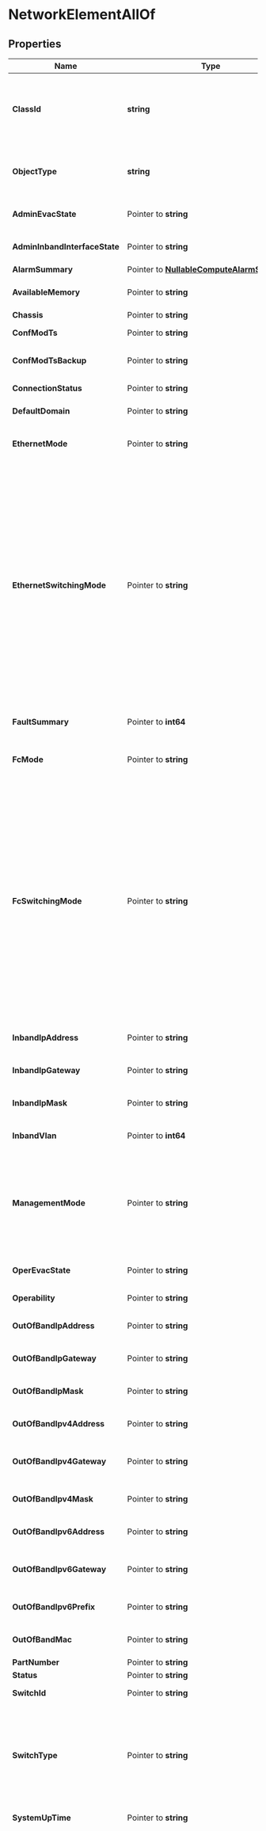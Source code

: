 # NetworkElementAllOf

## Properties

Name | Type | Description | Notes
------------ | ------------- | ------------- | -------------
**ClassId** | **string** | The fully-qualified name of the instantiated, concrete type. This property is used as a discriminator to identify the type of the payload when marshaling and unmarshaling data. | [default to "network.Element"]
**ObjectType** | **string** | The fully-qualified name of the instantiated, concrete type. The value should be the same as the &#39;ClassId&#39; property. | [default to "network.Element"]
**AdminEvacState** | Pointer to **string** | Administratively configured state of Fabric Evacuation feature, for this switch. | [optional] [readonly] 
**AdminInbandInterfaceState** | Pointer to **string** | The administrative state of the network Element inband management interface. | [optional] [readonly] 
**AlarmSummary** | Pointer to [**NullableComputeAlarmSummary**](ComputeAlarmSummary.md) |  | [optional] 
**AvailableMemory** | Pointer to **string** | Available memory (un-used) on this switch platform. | [optional] [readonly] 
**Chassis** | Pointer to **string** | Chassis IP of the switch. | [optional] 
**ConfModTs** | Pointer to **string** | Configuration modified timestamp of the switch. | [optional] 
**ConfModTsBackup** | Pointer to **string** | Configuration modified backup timestamp of the switch. | [optional] 
**ConnectionStatus** | Pointer to **string** | Connection status of the switch. | [optional] 
**DefaultDomain** | Pointer to **string** | The default domain name configured on the switch. | [optional] 
**EthernetMode** | Pointer to **string** | The user configured Ethernet operational mode for this switch (End-Host or Switching). | [optional] [readonly] 
**EthernetSwitchingMode** | Pointer to **string** | The user configured Ethernet operational mode for this switch (End-Host or Switching). * &#x60;end-host&#x60; - In end-host mode, the fabric interconnects appear to the upstream devices as end hosts with multiple links.In this mode, the switch does not run Spanning Tree Protocol and avoids loops by following a set of rules for traffic forwarding.In case of ethernet switching mode - Ethernet end-host mode is also known as Ethernet host virtualizer. * &#x60;switch&#x60; - In switch mode, the switch runs Spanning Tree Protocol to avoid loops, and broadcast and multicast packets are handled in the traditional way.This is the traditional switch mode. | [optional] [readonly] [default to "end-host"]
**FaultSummary** | Pointer to **int64** | The fault summary of the network Element out-of-band management interface. | [optional] 
**FcMode** | Pointer to **string** | The user configured FC operational mode for this switch (End-Host or Switching). | [optional] [readonly] 
**FcSwitchingMode** | Pointer to **string** | The user configured FC operational mode for this switch (End-Host or Switching). * &#x60;end-host&#x60; - In end-host mode, the fabric interconnects appear to the upstream devices as end hosts with multiple links.In this mode, the switch does not run Spanning Tree Protocol and avoids loops by following a set of rules for traffic forwarding.In case of ethernet switching mode - Ethernet end-host mode is also known as Ethernet host virtualizer. * &#x60;switch&#x60; - In switch mode, the switch runs Spanning Tree Protocol to avoid loops, and broadcast and multicast packets are handled in the traditional way.This is the traditional switch mode. | [optional] [readonly] [default to "end-host"]
**InbandIpAddress** | Pointer to **string** | The IP address of the network Element inband management interface. | [optional] [readonly] 
**InbandIpGateway** | Pointer to **string** | The default gateway of the network Element inband management interface. | [optional] [readonly] 
**InbandIpMask** | Pointer to **string** | The network mask of the network Element inband management interface. | [optional] [readonly] 
**InbandVlan** | Pointer to **int64** | The VLAN ID of the network Element inband management interface. | [optional] [readonly] 
**ManagementMode** | Pointer to **string** | The management mode of the fabric interconnect. * &#x60;IntersightStandalone&#x60; - Intersight Standalone mode of operation. * &#x60;UCSM&#x60; - Unified Computing System Manager mode of operation. * &#x60;Intersight&#x60; - Intersight managed mode of operation. | [optional] [default to "IntersightStandalone"]
**OperEvacState** | Pointer to **string** | Operational state of the Fabric Evacuation feature, for this switch. | [optional] [readonly] 
**Operability** | Pointer to **string** | The switch&#39;s current overall operational/health state. | [optional] [readonly] 
**OutOfBandIpAddress** | Pointer to **string** | The IP address of the network Element out-of-band management interface. | [optional] [readonly] 
**OutOfBandIpGateway** | Pointer to **string** | The default gateway of the network Element out-of-band management interface. | [optional] [readonly] 
**OutOfBandIpMask** | Pointer to **string** | The network mask of the network Element out-of-band management interface. | [optional] [readonly] 
**OutOfBandIpv4Address** | Pointer to **string** | The IPv4 address of the network Element out-of-band management interface. | [optional] [readonly] 
**OutOfBandIpv4Gateway** | Pointer to **string** | The default IPv4 gateway of the network Element out-of-band management interface. | [optional] [readonly] 
**OutOfBandIpv4Mask** | Pointer to **string** | The network mask of the network Element out-of-band management interface. | [optional] [readonly] 
**OutOfBandIpv6Address** | Pointer to **string** | The IPv6 address of the network Element out-of-band management interface. | [optional] 
**OutOfBandIpv6Gateway** | Pointer to **string** | The default IPv6 gateway of the network Element out-of-band management interface. | [optional] 
**OutOfBandIpv6Prefix** | Pointer to **string** | The network mask of the network Element out-of-band management interface. | [optional] 
**OutOfBandMac** | Pointer to **string** | The MAC address of the network Element out-of-band management interface. | [optional] [readonly] 
**PartNumber** | Pointer to **string** | Part number of the switch. | [optional] 
**Status** | Pointer to **string** | The status of the switch. | [optional] 
**SwitchId** | Pointer to **string** | The Switch Id of the network Element. | [optional] [readonly] 
**SwitchType** | Pointer to **string** | The Switch type that the network element is a part of. * &#x60;FabricInterconnect&#x60; - The default Switch type of UCSM and IMM mode devices. * &#x60;NexusDevice&#x60; - Switch type of Nexus devices. * &#x60;MDSDevice&#x60; - Switch type of Nexus MDS devices. | [optional] [readonly] [default to "FabricInterconnect"]
**SystemUpTime** | Pointer to **string** | System up time of the switch. | [optional] 
**Thermal** | Pointer to **string** | The Thermal status of the fabric interconnect. * &#x60;unknown&#x60; - The default state of the sensor (in case no data is received). * &#x60;ok&#x60; - State of the sensor indicating the sensor&#39;s temperature range is okay. * &#x60;upper-non-recoverable&#x60; - State of the sensor indicating that the temperature is extremely high above normal range. * &#x60;upper-critical&#x60; - State of the sensor indicating that the temperature is above normal range. * &#x60;upper-non-critical&#x60; - State of the sensor indicating that the temperature is a little above the normal range. * &#x60;lower-non-critical&#x60; - State of the sensor indicating that the temperature is a little below the normal range. * &#x60;lower-critical&#x60; - State of the sensor indicating that the temperature is below normal range. * &#x60;lower-non-recoverable&#x60; - State of the sensor indicating that the temperature is extremely below normal range. | [optional] [default to "unknown"]
**TotalMemory** | Pointer to **int64** | Total available memory on this switch platform. | [optional] [readonly] 
**Version** | Pointer to **string** | Firmware version of the switch. | [optional] 
**Cards** | Pointer to [**[]EquipmentSwitchCardRelationship**](EquipmentSwitchCardRelationship.md) | An array of relationships to equipmentSwitchCard resources. | [optional] [readonly] 
**CdpNeighbor** | Pointer to [**[]NetworkDiscoveredNeighborRelationship**](NetworkDiscoveredNeighborRelationship.md) | An array of relationships to networkDiscoveredNeighbor resources. | [optional] [readonly] 
**Console** | Pointer to [**[]ConsoleConsoleConfigRelationship**](ConsoleConsoleConfigRelationship.md) | An array of relationships to consoleConsoleConfig resources. | [optional] [readonly] 
**Dns** | Pointer to [**[]NetworkDnsRelationship**](NetworkDnsRelationship.md) | An array of relationships to networkDns resources. | [optional] [readonly] 
**EtherPortChannels** | Pointer to [**[]EtherPortChannelRelationship**](EtherPortChannelRelationship.md) | An array of relationships to etherPortChannel resources. | [optional] [readonly] 
**Fanmodules** | Pointer to [**[]EquipmentFanModuleRelationship**](EquipmentFanModuleRelationship.md) | An array of relationships to equipmentFanModule resources. | [optional] [readonly] 
**FcPortChannels** | Pointer to [**[]FcPortChannelRelationship**](FcPortChannelRelationship.md) | An array of relationships to fcPortChannel resources. | [optional] [readonly] 
**FeatureControl** | Pointer to [**[]NetworkFeatureControlRelationship**](NetworkFeatureControlRelationship.md) | An array of relationships to networkFeatureControl resources. | [optional] 
**InterfaceList** | Pointer to [**[]NetworkInterfaceListRelationship**](NetworkInterfaceListRelationship.md) | An array of relationships to networkInterfaceList resources. | [optional] [readonly] 
**InventoryDeviceInfo** | Pointer to [**InventoryDeviceInfoRelationship**](InventoryDeviceInfoRelationship.md) |  | [optional] 
**LicenseFile** | Pointer to [**[]NetworkLicenseFileRelationship**](NetworkLicenseFileRelationship.md) | An array of relationships to networkLicenseFile resources. | [optional] 
**LldpNeighbor** | Pointer to [**[]NetworkDiscoveredNeighborRelationship**](NetworkDiscoveredNeighborRelationship.md) | An array of relationships to networkDiscoveredNeighbor resources. | [optional] [readonly] 
**LocatorLed** | Pointer to [**EquipmentLocatorLedRelationship**](EquipmentLocatorLedRelationship.md) |  | [optional] 
**ManagementController** | Pointer to [**ManagementControllerRelationship**](ManagementControllerRelationship.md) |  | [optional] 
**ManagementEntity** | Pointer to [**ManagementEntityRelationship**](ManagementEntityRelationship.md) |  | [optional] 
**NetworkFcZoneInfo** | Pointer to [**NetworkFcZoneInfoRelationship**](NetworkFcZoneInfoRelationship.md) |  | [optional] 
**NetworkVlanPortInfo** | Pointer to [**NetworkVlanPortInfoRelationship**](NetworkVlanPortInfoRelationship.md) |  | [optional] 
**NtpServer** | Pointer to [**[]NtpNtpServerRelationship**](NtpNtpServerRelationship.md) | An array of relationships to ntpNtpServer resources. | [optional] [readonly] 
**PortMacBindings** | Pointer to [**[]PortMacBindingRelationship**](PortMacBindingRelationship.md) | An array of relationships to portMacBinding resources. | [optional] [readonly] 
**ProcessorUnit** | Pointer to [**[]ProcessorUnitRelationship**](ProcessorUnitRelationship.md) | An array of relationships to processorUnit resources. | [optional] 
**Psus** | Pointer to [**[]EquipmentPsuRelationship**](EquipmentPsuRelationship.md) | An array of relationships to equipmentPsu resources. | [optional] [readonly] 
**RegisteredDevice** | Pointer to [**AssetDeviceRegistrationRelationship**](AssetDeviceRegistrationRelationship.md) |  | [optional] 
**Sensors** | Pointer to [**[]EquipmentSensorRelationship**](EquipmentSensorRelationship.md) | An array of relationships to equipmentSensor resources. | [optional] [readonly] 
**StorageItems** | Pointer to [**[]StorageItemRelationship**](StorageItemRelationship.md) | An array of relationships to storageItem resources. | [optional] [readonly] 
**SupervisorCard** | Pointer to [**[]NetworkSupervisorCardRelationship**](NetworkSupervisorCardRelationship.md) | An array of relationships to networkSupervisorCard resources. | [optional] 
**TopSystem** | Pointer to [**TopSystemRelationship**](TopSystemRelationship.md) |  | [optional] 
**UcsmRunningFirmware** | Pointer to [**FirmwareRunningFirmwareRelationship**](FirmwareRunningFirmwareRelationship.md) |  | [optional] 
**VpcDomain** | Pointer to [**NetworkVpcDomainRelationship**](NetworkVpcDomainRelationship.md) |  | [optional] 
**VpcMember** | Pointer to [**[]NetworkVpcMemberRelationship**](NetworkVpcMemberRelationship.md) | An array of relationships to networkVpcMember resources. | [optional] [readonly] 
**VpcPeer** | Pointer to [**[]NetworkVpcPeerRelationship**](NetworkVpcPeerRelationship.md) | An array of relationships to networkVpcPeer resources. | [optional] [readonly] 
**Vrf** | Pointer to [**[]NetworkVrfRelationship**](NetworkVrfRelationship.md) | An array of relationships to networkVrf resources. | [optional] [readonly] 

## Methods

### NewNetworkElementAllOf

`func NewNetworkElementAllOf(classId string, objectType string, ) *NetworkElementAllOf`

NewNetworkElementAllOf instantiates a new NetworkElementAllOf object
This constructor will assign default values to properties that have it defined,
and makes sure properties required by API are set, but the set of arguments
will change when the set of required properties is changed

### NewNetworkElementAllOfWithDefaults

`func NewNetworkElementAllOfWithDefaults() *NetworkElementAllOf`

NewNetworkElementAllOfWithDefaults instantiates a new NetworkElementAllOf object
This constructor will only assign default values to properties that have it defined,
but it doesn't guarantee that properties required by API are set

### GetClassId

`func (o *NetworkElementAllOf) GetClassId() string`

GetClassId returns the ClassId field if non-nil, zero value otherwise.

### GetClassIdOk

`func (o *NetworkElementAllOf) GetClassIdOk() (*string, bool)`

GetClassIdOk returns a tuple with the ClassId field if it's non-nil, zero value otherwise
and a boolean to check if the value has been set.

### SetClassId

`func (o *NetworkElementAllOf) SetClassId(v string)`

SetClassId sets ClassId field to given value.


### GetObjectType

`func (o *NetworkElementAllOf) GetObjectType() string`

GetObjectType returns the ObjectType field if non-nil, zero value otherwise.

### GetObjectTypeOk

`func (o *NetworkElementAllOf) GetObjectTypeOk() (*string, bool)`

GetObjectTypeOk returns a tuple with the ObjectType field if it's non-nil, zero value otherwise
and a boolean to check if the value has been set.

### SetObjectType

`func (o *NetworkElementAllOf) SetObjectType(v string)`

SetObjectType sets ObjectType field to given value.


### GetAdminEvacState

`func (o *NetworkElementAllOf) GetAdminEvacState() string`

GetAdminEvacState returns the AdminEvacState field if non-nil, zero value otherwise.

### GetAdminEvacStateOk

`func (o *NetworkElementAllOf) GetAdminEvacStateOk() (*string, bool)`

GetAdminEvacStateOk returns a tuple with the AdminEvacState field if it's non-nil, zero value otherwise
and a boolean to check if the value has been set.

### SetAdminEvacState

`func (o *NetworkElementAllOf) SetAdminEvacState(v string)`

SetAdminEvacState sets AdminEvacState field to given value.

### HasAdminEvacState

`func (o *NetworkElementAllOf) HasAdminEvacState() bool`

HasAdminEvacState returns a boolean if a field has been set.

### GetAdminInbandInterfaceState

`func (o *NetworkElementAllOf) GetAdminInbandInterfaceState() string`

GetAdminInbandInterfaceState returns the AdminInbandInterfaceState field if non-nil, zero value otherwise.

### GetAdminInbandInterfaceStateOk

`func (o *NetworkElementAllOf) GetAdminInbandInterfaceStateOk() (*string, bool)`

GetAdminInbandInterfaceStateOk returns a tuple with the AdminInbandInterfaceState field if it's non-nil, zero value otherwise
and a boolean to check if the value has been set.

### SetAdminInbandInterfaceState

`func (o *NetworkElementAllOf) SetAdminInbandInterfaceState(v string)`

SetAdminInbandInterfaceState sets AdminInbandInterfaceState field to given value.

### HasAdminInbandInterfaceState

`func (o *NetworkElementAllOf) HasAdminInbandInterfaceState() bool`

HasAdminInbandInterfaceState returns a boolean if a field has been set.

### GetAlarmSummary

`func (o *NetworkElementAllOf) GetAlarmSummary() ComputeAlarmSummary`

GetAlarmSummary returns the AlarmSummary field if non-nil, zero value otherwise.

### GetAlarmSummaryOk

`func (o *NetworkElementAllOf) GetAlarmSummaryOk() (*ComputeAlarmSummary, bool)`

GetAlarmSummaryOk returns a tuple with the AlarmSummary field if it's non-nil, zero value otherwise
and a boolean to check if the value has been set.

### SetAlarmSummary

`func (o *NetworkElementAllOf) SetAlarmSummary(v ComputeAlarmSummary)`

SetAlarmSummary sets AlarmSummary field to given value.

### HasAlarmSummary

`func (o *NetworkElementAllOf) HasAlarmSummary() bool`

HasAlarmSummary returns a boolean if a field has been set.

### SetAlarmSummaryNil

`func (o *NetworkElementAllOf) SetAlarmSummaryNil(b bool)`

 SetAlarmSummaryNil sets the value for AlarmSummary to be an explicit nil

### UnsetAlarmSummary
`func (o *NetworkElementAllOf) UnsetAlarmSummary()`

UnsetAlarmSummary ensures that no value is present for AlarmSummary, not even an explicit nil
### GetAvailableMemory

`func (o *NetworkElementAllOf) GetAvailableMemory() string`

GetAvailableMemory returns the AvailableMemory field if non-nil, zero value otherwise.

### GetAvailableMemoryOk

`func (o *NetworkElementAllOf) GetAvailableMemoryOk() (*string, bool)`

GetAvailableMemoryOk returns a tuple with the AvailableMemory field if it's non-nil, zero value otherwise
and a boolean to check if the value has been set.

### SetAvailableMemory

`func (o *NetworkElementAllOf) SetAvailableMemory(v string)`

SetAvailableMemory sets AvailableMemory field to given value.

### HasAvailableMemory

`func (o *NetworkElementAllOf) HasAvailableMemory() bool`

HasAvailableMemory returns a boolean if a field has been set.

### GetChassis

`func (o *NetworkElementAllOf) GetChassis() string`

GetChassis returns the Chassis field if non-nil, zero value otherwise.

### GetChassisOk

`func (o *NetworkElementAllOf) GetChassisOk() (*string, bool)`

GetChassisOk returns a tuple with the Chassis field if it's non-nil, zero value otherwise
and a boolean to check if the value has been set.

### SetChassis

`func (o *NetworkElementAllOf) SetChassis(v string)`

SetChassis sets Chassis field to given value.

### HasChassis

`func (o *NetworkElementAllOf) HasChassis() bool`

HasChassis returns a boolean if a field has been set.

### GetConfModTs

`func (o *NetworkElementAllOf) GetConfModTs() string`

GetConfModTs returns the ConfModTs field if non-nil, zero value otherwise.

### GetConfModTsOk

`func (o *NetworkElementAllOf) GetConfModTsOk() (*string, bool)`

GetConfModTsOk returns a tuple with the ConfModTs field if it's non-nil, zero value otherwise
and a boolean to check if the value has been set.

### SetConfModTs

`func (o *NetworkElementAllOf) SetConfModTs(v string)`

SetConfModTs sets ConfModTs field to given value.

### HasConfModTs

`func (o *NetworkElementAllOf) HasConfModTs() bool`

HasConfModTs returns a boolean if a field has been set.

### GetConfModTsBackup

`func (o *NetworkElementAllOf) GetConfModTsBackup() string`

GetConfModTsBackup returns the ConfModTsBackup field if non-nil, zero value otherwise.

### GetConfModTsBackupOk

`func (o *NetworkElementAllOf) GetConfModTsBackupOk() (*string, bool)`

GetConfModTsBackupOk returns a tuple with the ConfModTsBackup field if it's non-nil, zero value otherwise
and a boolean to check if the value has been set.

### SetConfModTsBackup

`func (o *NetworkElementAllOf) SetConfModTsBackup(v string)`

SetConfModTsBackup sets ConfModTsBackup field to given value.

### HasConfModTsBackup

`func (o *NetworkElementAllOf) HasConfModTsBackup() bool`

HasConfModTsBackup returns a boolean if a field has been set.

### GetConnectionStatus

`func (o *NetworkElementAllOf) GetConnectionStatus() string`

GetConnectionStatus returns the ConnectionStatus field if non-nil, zero value otherwise.

### GetConnectionStatusOk

`func (o *NetworkElementAllOf) GetConnectionStatusOk() (*string, bool)`

GetConnectionStatusOk returns a tuple with the ConnectionStatus field if it's non-nil, zero value otherwise
and a boolean to check if the value has been set.

### SetConnectionStatus

`func (o *NetworkElementAllOf) SetConnectionStatus(v string)`

SetConnectionStatus sets ConnectionStatus field to given value.

### HasConnectionStatus

`func (o *NetworkElementAllOf) HasConnectionStatus() bool`

HasConnectionStatus returns a boolean if a field has been set.

### GetDefaultDomain

`func (o *NetworkElementAllOf) GetDefaultDomain() string`

GetDefaultDomain returns the DefaultDomain field if non-nil, zero value otherwise.

### GetDefaultDomainOk

`func (o *NetworkElementAllOf) GetDefaultDomainOk() (*string, bool)`

GetDefaultDomainOk returns a tuple with the DefaultDomain field if it's non-nil, zero value otherwise
and a boolean to check if the value has been set.

### SetDefaultDomain

`func (o *NetworkElementAllOf) SetDefaultDomain(v string)`

SetDefaultDomain sets DefaultDomain field to given value.

### HasDefaultDomain

`func (o *NetworkElementAllOf) HasDefaultDomain() bool`

HasDefaultDomain returns a boolean if a field has been set.

### GetEthernetMode

`func (o *NetworkElementAllOf) GetEthernetMode() string`

GetEthernetMode returns the EthernetMode field if non-nil, zero value otherwise.

### GetEthernetModeOk

`func (o *NetworkElementAllOf) GetEthernetModeOk() (*string, bool)`

GetEthernetModeOk returns a tuple with the EthernetMode field if it's non-nil, zero value otherwise
and a boolean to check if the value has been set.

### SetEthernetMode

`func (o *NetworkElementAllOf) SetEthernetMode(v string)`

SetEthernetMode sets EthernetMode field to given value.

### HasEthernetMode

`func (o *NetworkElementAllOf) HasEthernetMode() bool`

HasEthernetMode returns a boolean if a field has been set.

### GetEthernetSwitchingMode

`func (o *NetworkElementAllOf) GetEthernetSwitchingMode() string`

GetEthernetSwitchingMode returns the EthernetSwitchingMode field if non-nil, zero value otherwise.

### GetEthernetSwitchingModeOk

`func (o *NetworkElementAllOf) GetEthernetSwitchingModeOk() (*string, bool)`

GetEthernetSwitchingModeOk returns a tuple with the EthernetSwitchingMode field if it's non-nil, zero value otherwise
and a boolean to check if the value has been set.

### SetEthernetSwitchingMode

`func (o *NetworkElementAllOf) SetEthernetSwitchingMode(v string)`

SetEthernetSwitchingMode sets EthernetSwitchingMode field to given value.

### HasEthernetSwitchingMode

`func (o *NetworkElementAllOf) HasEthernetSwitchingMode() bool`

HasEthernetSwitchingMode returns a boolean if a field has been set.

### GetFaultSummary

`func (o *NetworkElementAllOf) GetFaultSummary() int64`

GetFaultSummary returns the FaultSummary field if non-nil, zero value otherwise.

### GetFaultSummaryOk

`func (o *NetworkElementAllOf) GetFaultSummaryOk() (*int64, bool)`

GetFaultSummaryOk returns a tuple with the FaultSummary field if it's non-nil, zero value otherwise
and a boolean to check if the value has been set.

### SetFaultSummary

`func (o *NetworkElementAllOf) SetFaultSummary(v int64)`

SetFaultSummary sets FaultSummary field to given value.

### HasFaultSummary

`func (o *NetworkElementAllOf) HasFaultSummary() bool`

HasFaultSummary returns a boolean if a field has been set.

### GetFcMode

`func (o *NetworkElementAllOf) GetFcMode() string`

GetFcMode returns the FcMode field if non-nil, zero value otherwise.

### GetFcModeOk

`func (o *NetworkElementAllOf) GetFcModeOk() (*string, bool)`

GetFcModeOk returns a tuple with the FcMode field if it's non-nil, zero value otherwise
and a boolean to check if the value has been set.

### SetFcMode

`func (o *NetworkElementAllOf) SetFcMode(v string)`

SetFcMode sets FcMode field to given value.

### HasFcMode

`func (o *NetworkElementAllOf) HasFcMode() bool`

HasFcMode returns a boolean if a field has been set.

### GetFcSwitchingMode

`func (o *NetworkElementAllOf) GetFcSwitchingMode() string`

GetFcSwitchingMode returns the FcSwitchingMode field if non-nil, zero value otherwise.

### GetFcSwitchingModeOk

`func (o *NetworkElementAllOf) GetFcSwitchingModeOk() (*string, bool)`

GetFcSwitchingModeOk returns a tuple with the FcSwitchingMode field if it's non-nil, zero value otherwise
and a boolean to check if the value has been set.

### SetFcSwitchingMode

`func (o *NetworkElementAllOf) SetFcSwitchingMode(v string)`

SetFcSwitchingMode sets FcSwitchingMode field to given value.

### HasFcSwitchingMode

`func (o *NetworkElementAllOf) HasFcSwitchingMode() bool`

HasFcSwitchingMode returns a boolean if a field has been set.

### GetInbandIpAddress

`func (o *NetworkElementAllOf) GetInbandIpAddress() string`

GetInbandIpAddress returns the InbandIpAddress field if non-nil, zero value otherwise.

### GetInbandIpAddressOk

`func (o *NetworkElementAllOf) GetInbandIpAddressOk() (*string, bool)`

GetInbandIpAddressOk returns a tuple with the InbandIpAddress field if it's non-nil, zero value otherwise
and a boolean to check if the value has been set.

### SetInbandIpAddress

`func (o *NetworkElementAllOf) SetInbandIpAddress(v string)`

SetInbandIpAddress sets InbandIpAddress field to given value.

### HasInbandIpAddress

`func (o *NetworkElementAllOf) HasInbandIpAddress() bool`

HasInbandIpAddress returns a boolean if a field has been set.

### GetInbandIpGateway

`func (o *NetworkElementAllOf) GetInbandIpGateway() string`

GetInbandIpGateway returns the InbandIpGateway field if non-nil, zero value otherwise.

### GetInbandIpGatewayOk

`func (o *NetworkElementAllOf) GetInbandIpGatewayOk() (*string, bool)`

GetInbandIpGatewayOk returns a tuple with the InbandIpGateway field if it's non-nil, zero value otherwise
and a boolean to check if the value has been set.

### SetInbandIpGateway

`func (o *NetworkElementAllOf) SetInbandIpGateway(v string)`

SetInbandIpGateway sets InbandIpGateway field to given value.

### HasInbandIpGateway

`func (o *NetworkElementAllOf) HasInbandIpGateway() bool`

HasInbandIpGateway returns a boolean if a field has been set.

### GetInbandIpMask

`func (o *NetworkElementAllOf) GetInbandIpMask() string`

GetInbandIpMask returns the InbandIpMask field if non-nil, zero value otherwise.

### GetInbandIpMaskOk

`func (o *NetworkElementAllOf) GetInbandIpMaskOk() (*string, bool)`

GetInbandIpMaskOk returns a tuple with the InbandIpMask field if it's non-nil, zero value otherwise
and a boolean to check if the value has been set.

### SetInbandIpMask

`func (o *NetworkElementAllOf) SetInbandIpMask(v string)`

SetInbandIpMask sets InbandIpMask field to given value.

### HasInbandIpMask

`func (o *NetworkElementAllOf) HasInbandIpMask() bool`

HasInbandIpMask returns a boolean if a field has been set.

### GetInbandVlan

`func (o *NetworkElementAllOf) GetInbandVlan() int64`

GetInbandVlan returns the InbandVlan field if non-nil, zero value otherwise.

### GetInbandVlanOk

`func (o *NetworkElementAllOf) GetInbandVlanOk() (*int64, bool)`

GetInbandVlanOk returns a tuple with the InbandVlan field if it's non-nil, zero value otherwise
and a boolean to check if the value has been set.

### SetInbandVlan

`func (o *NetworkElementAllOf) SetInbandVlan(v int64)`

SetInbandVlan sets InbandVlan field to given value.

### HasInbandVlan

`func (o *NetworkElementAllOf) HasInbandVlan() bool`

HasInbandVlan returns a boolean if a field has been set.

### GetManagementMode

`func (o *NetworkElementAllOf) GetManagementMode() string`

GetManagementMode returns the ManagementMode field if non-nil, zero value otherwise.

### GetManagementModeOk

`func (o *NetworkElementAllOf) GetManagementModeOk() (*string, bool)`

GetManagementModeOk returns a tuple with the ManagementMode field if it's non-nil, zero value otherwise
and a boolean to check if the value has been set.

### SetManagementMode

`func (o *NetworkElementAllOf) SetManagementMode(v string)`

SetManagementMode sets ManagementMode field to given value.

### HasManagementMode

`func (o *NetworkElementAllOf) HasManagementMode() bool`

HasManagementMode returns a boolean if a field has been set.

### GetOperEvacState

`func (o *NetworkElementAllOf) GetOperEvacState() string`

GetOperEvacState returns the OperEvacState field if non-nil, zero value otherwise.

### GetOperEvacStateOk

`func (o *NetworkElementAllOf) GetOperEvacStateOk() (*string, bool)`

GetOperEvacStateOk returns a tuple with the OperEvacState field if it's non-nil, zero value otherwise
and a boolean to check if the value has been set.

### SetOperEvacState

`func (o *NetworkElementAllOf) SetOperEvacState(v string)`

SetOperEvacState sets OperEvacState field to given value.

### HasOperEvacState

`func (o *NetworkElementAllOf) HasOperEvacState() bool`

HasOperEvacState returns a boolean if a field has been set.

### GetOperability

`func (o *NetworkElementAllOf) GetOperability() string`

GetOperability returns the Operability field if non-nil, zero value otherwise.

### GetOperabilityOk

`func (o *NetworkElementAllOf) GetOperabilityOk() (*string, bool)`

GetOperabilityOk returns a tuple with the Operability field if it's non-nil, zero value otherwise
and a boolean to check if the value has been set.

### SetOperability

`func (o *NetworkElementAllOf) SetOperability(v string)`

SetOperability sets Operability field to given value.

### HasOperability

`func (o *NetworkElementAllOf) HasOperability() bool`

HasOperability returns a boolean if a field has been set.

### GetOutOfBandIpAddress

`func (o *NetworkElementAllOf) GetOutOfBandIpAddress() string`

GetOutOfBandIpAddress returns the OutOfBandIpAddress field if non-nil, zero value otherwise.

### GetOutOfBandIpAddressOk

`func (o *NetworkElementAllOf) GetOutOfBandIpAddressOk() (*string, bool)`

GetOutOfBandIpAddressOk returns a tuple with the OutOfBandIpAddress field if it's non-nil, zero value otherwise
and a boolean to check if the value has been set.

### SetOutOfBandIpAddress

`func (o *NetworkElementAllOf) SetOutOfBandIpAddress(v string)`

SetOutOfBandIpAddress sets OutOfBandIpAddress field to given value.

### HasOutOfBandIpAddress

`func (o *NetworkElementAllOf) HasOutOfBandIpAddress() bool`

HasOutOfBandIpAddress returns a boolean if a field has been set.

### GetOutOfBandIpGateway

`func (o *NetworkElementAllOf) GetOutOfBandIpGateway() string`

GetOutOfBandIpGateway returns the OutOfBandIpGateway field if non-nil, zero value otherwise.

### GetOutOfBandIpGatewayOk

`func (o *NetworkElementAllOf) GetOutOfBandIpGatewayOk() (*string, bool)`

GetOutOfBandIpGatewayOk returns a tuple with the OutOfBandIpGateway field if it's non-nil, zero value otherwise
and a boolean to check if the value has been set.

### SetOutOfBandIpGateway

`func (o *NetworkElementAllOf) SetOutOfBandIpGateway(v string)`

SetOutOfBandIpGateway sets OutOfBandIpGateway field to given value.

### HasOutOfBandIpGateway

`func (o *NetworkElementAllOf) HasOutOfBandIpGateway() bool`

HasOutOfBandIpGateway returns a boolean if a field has been set.

### GetOutOfBandIpMask

`func (o *NetworkElementAllOf) GetOutOfBandIpMask() string`

GetOutOfBandIpMask returns the OutOfBandIpMask field if non-nil, zero value otherwise.

### GetOutOfBandIpMaskOk

`func (o *NetworkElementAllOf) GetOutOfBandIpMaskOk() (*string, bool)`

GetOutOfBandIpMaskOk returns a tuple with the OutOfBandIpMask field if it's non-nil, zero value otherwise
and a boolean to check if the value has been set.

### SetOutOfBandIpMask

`func (o *NetworkElementAllOf) SetOutOfBandIpMask(v string)`

SetOutOfBandIpMask sets OutOfBandIpMask field to given value.

### HasOutOfBandIpMask

`func (o *NetworkElementAllOf) HasOutOfBandIpMask() bool`

HasOutOfBandIpMask returns a boolean if a field has been set.

### GetOutOfBandIpv4Address

`func (o *NetworkElementAllOf) GetOutOfBandIpv4Address() string`

GetOutOfBandIpv4Address returns the OutOfBandIpv4Address field if non-nil, zero value otherwise.

### GetOutOfBandIpv4AddressOk

`func (o *NetworkElementAllOf) GetOutOfBandIpv4AddressOk() (*string, bool)`

GetOutOfBandIpv4AddressOk returns a tuple with the OutOfBandIpv4Address field if it's non-nil, zero value otherwise
and a boolean to check if the value has been set.

### SetOutOfBandIpv4Address

`func (o *NetworkElementAllOf) SetOutOfBandIpv4Address(v string)`

SetOutOfBandIpv4Address sets OutOfBandIpv4Address field to given value.

### HasOutOfBandIpv4Address

`func (o *NetworkElementAllOf) HasOutOfBandIpv4Address() bool`

HasOutOfBandIpv4Address returns a boolean if a field has been set.

### GetOutOfBandIpv4Gateway

`func (o *NetworkElementAllOf) GetOutOfBandIpv4Gateway() string`

GetOutOfBandIpv4Gateway returns the OutOfBandIpv4Gateway field if non-nil, zero value otherwise.

### GetOutOfBandIpv4GatewayOk

`func (o *NetworkElementAllOf) GetOutOfBandIpv4GatewayOk() (*string, bool)`

GetOutOfBandIpv4GatewayOk returns a tuple with the OutOfBandIpv4Gateway field if it's non-nil, zero value otherwise
and a boolean to check if the value has been set.

### SetOutOfBandIpv4Gateway

`func (o *NetworkElementAllOf) SetOutOfBandIpv4Gateway(v string)`

SetOutOfBandIpv4Gateway sets OutOfBandIpv4Gateway field to given value.

### HasOutOfBandIpv4Gateway

`func (o *NetworkElementAllOf) HasOutOfBandIpv4Gateway() bool`

HasOutOfBandIpv4Gateway returns a boolean if a field has been set.

### GetOutOfBandIpv4Mask

`func (o *NetworkElementAllOf) GetOutOfBandIpv4Mask() string`

GetOutOfBandIpv4Mask returns the OutOfBandIpv4Mask field if non-nil, zero value otherwise.

### GetOutOfBandIpv4MaskOk

`func (o *NetworkElementAllOf) GetOutOfBandIpv4MaskOk() (*string, bool)`

GetOutOfBandIpv4MaskOk returns a tuple with the OutOfBandIpv4Mask field if it's non-nil, zero value otherwise
and a boolean to check if the value has been set.

### SetOutOfBandIpv4Mask

`func (o *NetworkElementAllOf) SetOutOfBandIpv4Mask(v string)`

SetOutOfBandIpv4Mask sets OutOfBandIpv4Mask field to given value.

### HasOutOfBandIpv4Mask

`func (o *NetworkElementAllOf) HasOutOfBandIpv4Mask() bool`

HasOutOfBandIpv4Mask returns a boolean if a field has been set.

### GetOutOfBandIpv6Address

`func (o *NetworkElementAllOf) GetOutOfBandIpv6Address() string`

GetOutOfBandIpv6Address returns the OutOfBandIpv6Address field if non-nil, zero value otherwise.

### GetOutOfBandIpv6AddressOk

`func (o *NetworkElementAllOf) GetOutOfBandIpv6AddressOk() (*string, bool)`

GetOutOfBandIpv6AddressOk returns a tuple with the OutOfBandIpv6Address field if it's non-nil, zero value otherwise
and a boolean to check if the value has been set.

### SetOutOfBandIpv6Address

`func (o *NetworkElementAllOf) SetOutOfBandIpv6Address(v string)`

SetOutOfBandIpv6Address sets OutOfBandIpv6Address field to given value.

### HasOutOfBandIpv6Address

`func (o *NetworkElementAllOf) HasOutOfBandIpv6Address() bool`

HasOutOfBandIpv6Address returns a boolean if a field has been set.

### GetOutOfBandIpv6Gateway

`func (o *NetworkElementAllOf) GetOutOfBandIpv6Gateway() string`

GetOutOfBandIpv6Gateway returns the OutOfBandIpv6Gateway field if non-nil, zero value otherwise.

### GetOutOfBandIpv6GatewayOk

`func (o *NetworkElementAllOf) GetOutOfBandIpv6GatewayOk() (*string, bool)`

GetOutOfBandIpv6GatewayOk returns a tuple with the OutOfBandIpv6Gateway field if it's non-nil, zero value otherwise
and a boolean to check if the value has been set.

### SetOutOfBandIpv6Gateway

`func (o *NetworkElementAllOf) SetOutOfBandIpv6Gateway(v string)`

SetOutOfBandIpv6Gateway sets OutOfBandIpv6Gateway field to given value.

### HasOutOfBandIpv6Gateway

`func (o *NetworkElementAllOf) HasOutOfBandIpv6Gateway() bool`

HasOutOfBandIpv6Gateway returns a boolean if a field has been set.

### GetOutOfBandIpv6Prefix

`func (o *NetworkElementAllOf) GetOutOfBandIpv6Prefix() string`

GetOutOfBandIpv6Prefix returns the OutOfBandIpv6Prefix field if non-nil, zero value otherwise.

### GetOutOfBandIpv6PrefixOk

`func (o *NetworkElementAllOf) GetOutOfBandIpv6PrefixOk() (*string, bool)`

GetOutOfBandIpv6PrefixOk returns a tuple with the OutOfBandIpv6Prefix field if it's non-nil, zero value otherwise
and a boolean to check if the value has been set.

### SetOutOfBandIpv6Prefix

`func (o *NetworkElementAllOf) SetOutOfBandIpv6Prefix(v string)`

SetOutOfBandIpv6Prefix sets OutOfBandIpv6Prefix field to given value.

### HasOutOfBandIpv6Prefix

`func (o *NetworkElementAllOf) HasOutOfBandIpv6Prefix() bool`

HasOutOfBandIpv6Prefix returns a boolean if a field has been set.

### GetOutOfBandMac

`func (o *NetworkElementAllOf) GetOutOfBandMac() string`

GetOutOfBandMac returns the OutOfBandMac field if non-nil, zero value otherwise.

### GetOutOfBandMacOk

`func (o *NetworkElementAllOf) GetOutOfBandMacOk() (*string, bool)`

GetOutOfBandMacOk returns a tuple with the OutOfBandMac field if it's non-nil, zero value otherwise
and a boolean to check if the value has been set.

### SetOutOfBandMac

`func (o *NetworkElementAllOf) SetOutOfBandMac(v string)`

SetOutOfBandMac sets OutOfBandMac field to given value.

### HasOutOfBandMac

`func (o *NetworkElementAllOf) HasOutOfBandMac() bool`

HasOutOfBandMac returns a boolean if a field has been set.

### GetPartNumber

`func (o *NetworkElementAllOf) GetPartNumber() string`

GetPartNumber returns the PartNumber field if non-nil, zero value otherwise.

### GetPartNumberOk

`func (o *NetworkElementAllOf) GetPartNumberOk() (*string, bool)`

GetPartNumberOk returns a tuple with the PartNumber field if it's non-nil, zero value otherwise
and a boolean to check if the value has been set.

### SetPartNumber

`func (o *NetworkElementAllOf) SetPartNumber(v string)`

SetPartNumber sets PartNumber field to given value.

### HasPartNumber

`func (o *NetworkElementAllOf) HasPartNumber() bool`

HasPartNumber returns a boolean if a field has been set.

### GetStatus

`func (o *NetworkElementAllOf) GetStatus() string`

GetStatus returns the Status field if non-nil, zero value otherwise.

### GetStatusOk

`func (o *NetworkElementAllOf) GetStatusOk() (*string, bool)`

GetStatusOk returns a tuple with the Status field if it's non-nil, zero value otherwise
and a boolean to check if the value has been set.

### SetStatus

`func (o *NetworkElementAllOf) SetStatus(v string)`

SetStatus sets Status field to given value.

### HasStatus

`func (o *NetworkElementAllOf) HasStatus() bool`

HasStatus returns a boolean if a field has been set.

### GetSwitchId

`func (o *NetworkElementAllOf) GetSwitchId() string`

GetSwitchId returns the SwitchId field if non-nil, zero value otherwise.

### GetSwitchIdOk

`func (o *NetworkElementAllOf) GetSwitchIdOk() (*string, bool)`

GetSwitchIdOk returns a tuple with the SwitchId field if it's non-nil, zero value otherwise
and a boolean to check if the value has been set.

### SetSwitchId

`func (o *NetworkElementAllOf) SetSwitchId(v string)`

SetSwitchId sets SwitchId field to given value.

### HasSwitchId

`func (o *NetworkElementAllOf) HasSwitchId() bool`

HasSwitchId returns a boolean if a field has been set.

### GetSwitchType

`func (o *NetworkElementAllOf) GetSwitchType() string`

GetSwitchType returns the SwitchType field if non-nil, zero value otherwise.

### GetSwitchTypeOk

`func (o *NetworkElementAllOf) GetSwitchTypeOk() (*string, bool)`

GetSwitchTypeOk returns a tuple with the SwitchType field if it's non-nil, zero value otherwise
and a boolean to check if the value has been set.

### SetSwitchType

`func (o *NetworkElementAllOf) SetSwitchType(v string)`

SetSwitchType sets SwitchType field to given value.

### HasSwitchType

`func (o *NetworkElementAllOf) HasSwitchType() bool`

HasSwitchType returns a boolean if a field has been set.

### GetSystemUpTime

`func (o *NetworkElementAllOf) GetSystemUpTime() string`

GetSystemUpTime returns the SystemUpTime field if non-nil, zero value otherwise.

### GetSystemUpTimeOk

`func (o *NetworkElementAllOf) GetSystemUpTimeOk() (*string, bool)`

GetSystemUpTimeOk returns a tuple with the SystemUpTime field if it's non-nil, zero value otherwise
and a boolean to check if the value has been set.

### SetSystemUpTime

`func (o *NetworkElementAllOf) SetSystemUpTime(v string)`

SetSystemUpTime sets SystemUpTime field to given value.

### HasSystemUpTime

`func (o *NetworkElementAllOf) HasSystemUpTime() bool`

HasSystemUpTime returns a boolean if a field has been set.

### GetThermal

`func (o *NetworkElementAllOf) GetThermal() string`

GetThermal returns the Thermal field if non-nil, zero value otherwise.

### GetThermalOk

`func (o *NetworkElementAllOf) GetThermalOk() (*string, bool)`

GetThermalOk returns a tuple with the Thermal field if it's non-nil, zero value otherwise
and a boolean to check if the value has been set.

### SetThermal

`func (o *NetworkElementAllOf) SetThermal(v string)`

SetThermal sets Thermal field to given value.

### HasThermal

`func (o *NetworkElementAllOf) HasThermal() bool`

HasThermal returns a boolean if a field has been set.

### GetTotalMemory

`func (o *NetworkElementAllOf) GetTotalMemory() int64`

GetTotalMemory returns the TotalMemory field if non-nil, zero value otherwise.

### GetTotalMemoryOk

`func (o *NetworkElementAllOf) GetTotalMemoryOk() (*int64, bool)`

GetTotalMemoryOk returns a tuple with the TotalMemory field if it's non-nil, zero value otherwise
and a boolean to check if the value has been set.

### SetTotalMemory

`func (o *NetworkElementAllOf) SetTotalMemory(v int64)`

SetTotalMemory sets TotalMemory field to given value.

### HasTotalMemory

`func (o *NetworkElementAllOf) HasTotalMemory() bool`

HasTotalMemory returns a boolean if a field has been set.

### GetVersion

`func (o *NetworkElementAllOf) GetVersion() string`

GetVersion returns the Version field if non-nil, zero value otherwise.

### GetVersionOk

`func (o *NetworkElementAllOf) GetVersionOk() (*string, bool)`

GetVersionOk returns a tuple with the Version field if it's non-nil, zero value otherwise
and a boolean to check if the value has been set.

### SetVersion

`func (o *NetworkElementAllOf) SetVersion(v string)`

SetVersion sets Version field to given value.

### HasVersion

`func (o *NetworkElementAllOf) HasVersion() bool`

HasVersion returns a boolean if a field has been set.

### GetCards

`func (o *NetworkElementAllOf) GetCards() []EquipmentSwitchCardRelationship`

GetCards returns the Cards field if non-nil, zero value otherwise.

### GetCardsOk

`func (o *NetworkElementAllOf) GetCardsOk() (*[]EquipmentSwitchCardRelationship, bool)`

GetCardsOk returns a tuple with the Cards field if it's non-nil, zero value otherwise
and a boolean to check if the value has been set.

### SetCards

`func (o *NetworkElementAllOf) SetCards(v []EquipmentSwitchCardRelationship)`

SetCards sets Cards field to given value.

### HasCards

`func (o *NetworkElementAllOf) HasCards() bool`

HasCards returns a boolean if a field has been set.

### SetCardsNil

`func (o *NetworkElementAllOf) SetCardsNil(b bool)`

 SetCardsNil sets the value for Cards to be an explicit nil

### UnsetCards
`func (o *NetworkElementAllOf) UnsetCards()`

UnsetCards ensures that no value is present for Cards, not even an explicit nil
### GetCdpNeighbor

`func (o *NetworkElementAllOf) GetCdpNeighbor() []NetworkDiscoveredNeighborRelationship`

GetCdpNeighbor returns the CdpNeighbor field if non-nil, zero value otherwise.

### GetCdpNeighborOk

`func (o *NetworkElementAllOf) GetCdpNeighborOk() (*[]NetworkDiscoveredNeighborRelationship, bool)`

GetCdpNeighborOk returns a tuple with the CdpNeighbor field if it's non-nil, zero value otherwise
and a boolean to check if the value has been set.

### SetCdpNeighbor

`func (o *NetworkElementAllOf) SetCdpNeighbor(v []NetworkDiscoveredNeighborRelationship)`

SetCdpNeighbor sets CdpNeighbor field to given value.

### HasCdpNeighbor

`func (o *NetworkElementAllOf) HasCdpNeighbor() bool`

HasCdpNeighbor returns a boolean if a field has been set.

### SetCdpNeighborNil

`func (o *NetworkElementAllOf) SetCdpNeighborNil(b bool)`

 SetCdpNeighborNil sets the value for CdpNeighbor to be an explicit nil

### UnsetCdpNeighbor
`func (o *NetworkElementAllOf) UnsetCdpNeighbor()`

UnsetCdpNeighbor ensures that no value is present for CdpNeighbor, not even an explicit nil
### GetConsole

`func (o *NetworkElementAllOf) GetConsole() []ConsoleConsoleConfigRelationship`

GetConsole returns the Console field if non-nil, zero value otherwise.

### GetConsoleOk

`func (o *NetworkElementAllOf) GetConsoleOk() (*[]ConsoleConsoleConfigRelationship, bool)`

GetConsoleOk returns a tuple with the Console field if it's non-nil, zero value otherwise
and a boolean to check if the value has been set.

### SetConsole

`func (o *NetworkElementAllOf) SetConsole(v []ConsoleConsoleConfigRelationship)`

SetConsole sets Console field to given value.

### HasConsole

`func (o *NetworkElementAllOf) HasConsole() bool`

HasConsole returns a boolean if a field has been set.

### SetConsoleNil

`func (o *NetworkElementAllOf) SetConsoleNil(b bool)`

 SetConsoleNil sets the value for Console to be an explicit nil

### UnsetConsole
`func (o *NetworkElementAllOf) UnsetConsole()`

UnsetConsole ensures that no value is present for Console, not even an explicit nil
### GetDns

`func (o *NetworkElementAllOf) GetDns() []NetworkDnsRelationship`

GetDns returns the Dns field if non-nil, zero value otherwise.

### GetDnsOk

`func (o *NetworkElementAllOf) GetDnsOk() (*[]NetworkDnsRelationship, bool)`

GetDnsOk returns a tuple with the Dns field if it's non-nil, zero value otherwise
and a boolean to check if the value has been set.

### SetDns

`func (o *NetworkElementAllOf) SetDns(v []NetworkDnsRelationship)`

SetDns sets Dns field to given value.

### HasDns

`func (o *NetworkElementAllOf) HasDns() bool`

HasDns returns a boolean if a field has been set.

### SetDnsNil

`func (o *NetworkElementAllOf) SetDnsNil(b bool)`

 SetDnsNil sets the value for Dns to be an explicit nil

### UnsetDns
`func (o *NetworkElementAllOf) UnsetDns()`

UnsetDns ensures that no value is present for Dns, not even an explicit nil
### GetEtherPortChannels

`func (o *NetworkElementAllOf) GetEtherPortChannels() []EtherPortChannelRelationship`

GetEtherPortChannels returns the EtherPortChannels field if non-nil, zero value otherwise.

### GetEtherPortChannelsOk

`func (o *NetworkElementAllOf) GetEtherPortChannelsOk() (*[]EtherPortChannelRelationship, bool)`

GetEtherPortChannelsOk returns a tuple with the EtherPortChannels field if it's non-nil, zero value otherwise
and a boolean to check if the value has been set.

### SetEtherPortChannels

`func (o *NetworkElementAllOf) SetEtherPortChannels(v []EtherPortChannelRelationship)`

SetEtherPortChannels sets EtherPortChannels field to given value.

### HasEtherPortChannels

`func (o *NetworkElementAllOf) HasEtherPortChannels() bool`

HasEtherPortChannels returns a boolean if a field has been set.

### SetEtherPortChannelsNil

`func (o *NetworkElementAllOf) SetEtherPortChannelsNil(b bool)`

 SetEtherPortChannelsNil sets the value for EtherPortChannels to be an explicit nil

### UnsetEtherPortChannels
`func (o *NetworkElementAllOf) UnsetEtherPortChannels()`

UnsetEtherPortChannels ensures that no value is present for EtherPortChannels, not even an explicit nil
### GetFanmodules

`func (o *NetworkElementAllOf) GetFanmodules() []EquipmentFanModuleRelationship`

GetFanmodules returns the Fanmodules field if non-nil, zero value otherwise.

### GetFanmodulesOk

`func (o *NetworkElementAllOf) GetFanmodulesOk() (*[]EquipmentFanModuleRelationship, bool)`

GetFanmodulesOk returns a tuple with the Fanmodules field if it's non-nil, zero value otherwise
and a boolean to check if the value has been set.

### SetFanmodules

`func (o *NetworkElementAllOf) SetFanmodules(v []EquipmentFanModuleRelationship)`

SetFanmodules sets Fanmodules field to given value.

### HasFanmodules

`func (o *NetworkElementAllOf) HasFanmodules() bool`

HasFanmodules returns a boolean if a field has been set.

### SetFanmodulesNil

`func (o *NetworkElementAllOf) SetFanmodulesNil(b bool)`

 SetFanmodulesNil sets the value for Fanmodules to be an explicit nil

### UnsetFanmodules
`func (o *NetworkElementAllOf) UnsetFanmodules()`

UnsetFanmodules ensures that no value is present for Fanmodules, not even an explicit nil
### GetFcPortChannels

`func (o *NetworkElementAllOf) GetFcPortChannels() []FcPortChannelRelationship`

GetFcPortChannels returns the FcPortChannels field if non-nil, zero value otherwise.

### GetFcPortChannelsOk

`func (o *NetworkElementAllOf) GetFcPortChannelsOk() (*[]FcPortChannelRelationship, bool)`

GetFcPortChannelsOk returns a tuple with the FcPortChannels field if it's non-nil, zero value otherwise
and a boolean to check if the value has been set.

### SetFcPortChannels

`func (o *NetworkElementAllOf) SetFcPortChannels(v []FcPortChannelRelationship)`

SetFcPortChannels sets FcPortChannels field to given value.

### HasFcPortChannels

`func (o *NetworkElementAllOf) HasFcPortChannels() bool`

HasFcPortChannels returns a boolean if a field has been set.

### SetFcPortChannelsNil

`func (o *NetworkElementAllOf) SetFcPortChannelsNil(b bool)`

 SetFcPortChannelsNil sets the value for FcPortChannels to be an explicit nil

### UnsetFcPortChannels
`func (o *NetworkElementAllOf) UnsetFcPortChannels()`

UnsetFcPortChannels ensures that no value is present for FcPortChannels, not even an explicit nil
### GetFeatureControl

`func (o *NetworkElementAllOf) GetFeatureControl() []NetworkFeatureControlRelationship`

GetFeatureControl returns the FeatureControl field if non-nil, zero value otherwise.

### GetFeatureControlOk

`func (o *NetworkElementAllOf) GetFeatureControlOk() (*[]NetworkFeatureControlRelationship, bool)`

GetFeatureControlOk returns a tuple with the FeatureControl field if it's non-nil, zero value otherwise
and a boolean to check if the value has been set.

### SetFeatureControl

`func (o *NetworkElementAllOf) SetFeatureControl(v []NetworkFeatureControlRelationship)`

SetFeatureControl sets FeatureControl field to given value.

### HasFeatureControl

`func (o *NetworkElementAllOf) HasFeatureControl() bool`

HasFeatureControl returns a boolean if a field has been set.

### SetFeatureControlNil

`func (o *NetworkElementAllOf) SetFeatureControlNil(b bool)`

 SetFeatureControlNil sets the value for FeatureControl to be an explicit nil

### UnsetFeatureControl
`func (o *NetworkElementAllOf) UnsetFeatureControl()`

UnsetFeatureControl ensures that no value is present for FeatureControl, not even an explicit nil
### GetInterfaceList

`func (o *NetworkElementAllOf) GetInterfaceList() []NetworkInterfaceListRelationship`

GetInterfaceList returns the InterfaceList field if non-nil, zero value otherwise.

### GetInterfaceListOk

`func (o *NetworkElementAllOf) GetInterfaceListOk() (*[]NetworkInterfaceListRelationship, bool)`

GetInterfaceListOk returns a tuple with the InterfaceList field if it's non-nil, zero value otherwise
and a boolean to check if the value has been set.

### SetInterfaceList

`func (o *NetworkElementAllOf) SetInterfaceList(v []NetworkInterfaceListRelationship)`

SetInterfaceList sets InterfaceList field to given value.

### HasInterfaceList

`func (o *NetworkElementAllOf) HasInterfaceList() bool`

HasInterfaceList returns a boolean if a field has been set.

### SetInterfaceListNil

`func (o *NetworkElementAllOf) SetInterfaceListNil(b bool)`

 SetInterfaceListNil sets the value for InterfaceList to be an explicit nil

### UnsetInterfaceList
`func (o *NetworkElementAllOf) UnsetInterfaceList()`

UnsetInterfaceList ensures that no value is present for InterfaceList, not even an explicit nil
### GetInventoryDeviceInfo

`func (o *NetworkElementAllOf) GetInventoryDeviceInfo() InventoryDeviceInfoRelationship`

GetInventoryDeviceInfo returns the InventoryDeviceInfo field if non-nil, zero value otherwise.

### GetInventoryDeviceInfoOk

`func (o *NetworkElementAllOf) GetInventoryDeviceInfoOk() (*InventoryDeviceInfoRelationship, bool)`

GetInventoryDeviceInfoOk returns a tuple with the InventoryDeviceInfo field if it's non-nil, zero value otherwise
and a boolean to check if the value has been set.

### SetInventoryDeviceInfo

`func (o *NetworkElementAllOf) SetInventoryDeviceInfo(v InventoryDeviceInfoRelationship)`

SetInventoryDeviceInfo sets InventoryDeviceInfo field to given value.

### HasInventoryDeviceInfo

`func (o *NetworkElementAllOf) HasInventoryDeviceInfo() bool`

HasInventoryDeviceInfo returns a boolean if a field has been set.

### GetLicenseFile

`func (o *NetworkElementAllOf) GetLicenseFile() []NetworkLicenseFileRelationship`

GetLicenseFile returns the LicenseFile field if non-nil, zero value otherwise.

### GetLicenseFileOk

`func (o *NetworkElementAllOf) GetLicenseFileOk() (*[]NetworkLicenseFileRelationship, bool)`

GetLicenseFileOk returns a tuple with the LicenseFile field if it's non-nil, zero value otherwise
and a boolean to check if the value has been set.

### SetLicenseFile

`func (o *NetworkElementAllOf) SetLicenseFile(v []NetworkLicenseFileRelationship)`

SetLicenseFile sets LicenseFile field to given value.

### HasLicenseFile

`func (o *NetworkElementAllOf) HasLicenseFile() bool`

HasLicenseFile returns a boolean if a field has been set.

### SetLicenseFileNil

`func (o *NetworkElementAllOf) SetLicenseFileNil(b bool)`

 SetLicenseFileNil sets the value for LicenseFile to be an explicit nil

### UnsetLicenseFile
`func (o *NetworkElementAllOf) UnsetLicenseFile()`

UnsetLicenseFile ensures that no value is present for LicenseFile, not even an explicit nil
### GetLldpNeighbor

`func (o *NetworkElementAllOf) GetLldpNeighbor() []NetworkDiscoveredNeighborRelationship`

GetLldpNeighbor returns the LldpNeighbor field if non-nil, zero value otherwise.

### GetLldpNeighborOk

`func (o *NetworkElementAllOf) GetLldpNeighborOk() (*[]NetworkDiscoveredNeighborRelationship, bool)`

GetLldpNeighborOk returns a tuple with the LldpNeighbor field if it's non-nil, zero value otherwise
and a boolean to check if the value has been set.

### SetLldpNeighbor

`func (o *NetworkElementAllOf) SetLldpNeighbor(v []NetworkDiscoveredNeighborRelationship)`

SetLldpNeighbor sets LldpNeighbor field to given value.

### HasLldpNeighbor

`func (o *NetworkElementAllOf) HasLldpNeighbor() bool`

HasLldpNeighbor returns a boolean if a field has been set.

### SetLldpNeighborNil

`func (o *NetworkElementAllOf) SetLldpNeighborNil(b bool)`

 SetLldpNeighborNil sets the value for LldpNeighbor to be an explicit nil

### UnsetLldpNeighbor
`func (o *NetworkElementAllOf) UnsetLldpNeighbor()`

UnsetLldpNeighbor ensures that no value is present for LldpNeighbor, not even an explicit nil
### GetLocatorLed

`func (o *NetworkElementAllOf) GetLocatorLed() EquipmentLocatorLedRelationship`

GetLocatorLed returns the LocatorLed field if non-nil, zero value otherwise.

### GetLocatorLedOk

`func (o *NetworkElementAllOf) GetLocatorLedOk() (*EquipmentLocatorLedRelationship, bool)`

GetLocatorLedOk returns a tuple with the LocatorLed field if it's non-nil, zero value otherwise
and a boolean to check if the value has been set.

### SetLocatorLed

`func (o *NetworkElementAllOf) SetLocatorLed(v EquipmentLocatorLedRelationship)`

SetLocatorLed sets LocatorLed field to given value.

### HasLocatorLed

`func (o *NetworkElementAllOf) HasLocatorLed() bool`

HasLocatorLed returns a boolean if a field has been set.

### GetManagementController

`func (o *NetworkElementAllOf) GetManagementController() ManagementControllerRelationship`

GetManagementController returns the ManagementController field if non-nil, zero value otherwise.

### GetManagementControllerOk

`func (o *NetworkElementAllOf) GetManagementControllerOk() (*ManagementControllerRelationship, bool)`

GetManagementControllerOk returns a tuple with the ManagementController field if it's non-nil, zero value otherwise
and a boolean to check if the value has been set.

### SetManagementController

`func (o *NetworkElementAllOf) SetManagementController(v ManagementControllerRelationship)`

SetManagementController sets ManagementController field to given value.

### HasManagementController

`func (o *NetworkElementAllOf) HasManagementController() bool`

HasManagementController returns a boolean if a field has been set.

### GetManagementEntity

`func (o *NetworkElementAllOf) GetManagementEntity() ManagementEntityRelationship`

GetManagementEntity returns the ManagementEntity field if non-nil, zero value otherwise.

### GetManagementEntityOk

`func (o *NetworkElementAllOf) GetManagementEntityOk() (*ManagementEntityRelationship, bool)`

GetManagementEntityOk returns a tuple with the ManagementEntity field if it's non-nil, zero value otherwise
and a boolean to check if the value has been set.

### SetManagementEntity

`func (o *NetworkElementAllOf) SetManagementEntity(v ManagementEntityRelationship)`

SetManagementEntity sets ManagementEntity field to given value.

### HasManagementEntity

`func (o *NetworkElementAllOf) HasManagementEntity() bool`

HasManagementEntity returns a boolean if a field has been set.

### GetNetworkFcZoneInfo

`func (o *NetworkElementAllOf) GetNetworkFcZoneInfo() NetworkFcZoneInfoRelationship`

GetNetworkFcZoneInfo returns the NetworkFcZoneInfo field if non-nil, zero value otherwise.

### GetNetworkFcZoneInfoOk

`func (o *NetworkElementAllOf) GetNetworkFcZoneInfoOk() (*NetworkFcZoneInfoRelationship, bool)`

GetNetworkFcZoneInfoOk returns a tuple with the NetworkFcZoneInfo field if it's non-nil, zero value otherwise
and a boolean to check if the value has been set.

### SetNetworkFcZoneInfo

`func (o *NetworkElementAllOf) SetNetworkFcZoneInfo(v NetworkFcZoneInfoRelationship)`

SetNetworkFcZoneInfo sets NetworkFcZoneInfo field to given value.

### HasNetworkFcZoneInfo

`func (o *NetworkElementAllOf) HasNetworkFcZoneInfo() bool`

HasNetworkFcZoneInfo returns a boolean if a field has been set.

### GetNetworkVlanPortInfo

`func (o *NetworkElementAllOf) GetNetworkVlanPortInfo() NetworkVlanPortInfoRelationship`

GetNetworkVlanPortInfo returns the NetworkVlanPortInfo field if non-nil, zero value otherwise.

### GetNetworkVlanPortInfoOk

`func (o *NetworkElementAllOf) GetNetworkVlanPortInfoOk() (*NetworkVlanPortInfoRelationship, bool)`

GetNetworkVlanPortInfoOk returns a tuple with the NetworkVlanPortInfo field if it's non-nil, zero value otherwise
and a boolean to check if the value has been set.

### SetNetworkVlanPortInfo

`func (o *NetworkElementAllOf) SetNetworkVlanPortInfo(v NetworkVlanPortInfoRelationship)`

SetNetworkVlanPortInfo sets NetworkVlanPortInfo field to given value.

### HasNetworkVlanPortInfo

`func (o *NetworkElementAllOf) HasNetworkVlanPortInfo() bool`

HasNetworkVlanPortInfo returns a boolean if a field has been set.

### GetNtpServer

`func (o *NetworkElementAllOf) GetNtpServer() []NtpNtpServerRelationship`

GetNtpServer returns the NtpServer field if non-nil, zero value otherwise.

### GetNtpServerOk

`func (o *NetworkElementAllOf) GetNtpServerOk() (*[]NtpNtpServerRelationship, bool)`

GetNtpServerOk returns a tuple with the NtpServer field if it's non-nil, zero value otherwise
and a boolean to check if the value has been set.

### SetNtpServer

`func (o *NetworkElementAllOf) SetNtpServer(v []NtpNtpServerRelationship)`

SetNtpServer sets NtpServer field to given value.

### HasNtpServer

`func (o *NetworkElementAllOf) HasNtpServer() bool`

HasNtpServer returns a boolean if a field has been set.

### SetNtpServerNil

`func (o *NetworkElementAllOf) SetNtpServerNil(b bool)`

 SetNtpServerNil sets the value for NtpServer to be an explicit nil

### UnsetNtpServer
`func (o *NetworkElementAllOf) UnsetNtpServer()`

UnsetNtpServer ensures that no value is present for NtpServer, not even an explicit nil
### GetPortMacBindings

`func (o *NetworkElementAllOf) GetPortMacBindings() []PortMacBindingRelationship`

GetPortMacBindings returns the PortMacBindings field if non-nil, zero value otherwise.

### GetPortMacBindingsOk

`func (o *NetworkElementAllOf) GetPortMacBindingsOk() (*[]PortMacBindingRelationship, bool)`

GetPortMacBindingsOk returns a tuple with the PortMacBindings field if it's non-nil, zero value otherwise
and a boolean to check if the value has been set.

### SetPortMacBindings

`func (o *NetworkElementAllOf) SetPortMacBindings(v []PortMacBindingRelationship)`

SetPortMacBindings sets PortMacBindings field to given value.

### HasPortMacBindings

`func (o *NetworkElementAllOf) HasPortMacBindings() bool`

HasPortMacBindings returns a boolean if a field has been set.

### SetPortMacBindingsNil

`func (o *NetworkElementAllOf) SetPortMacBindingsNil(b bool)`

 SetPortMacBindingsNil sets the value for PortMacBindings to be an explicit nil

### UnsetPortMacBindings
`func (o *NetworkElementAllOf) UnsetPortMacBindings()`

UnsetPortMacBindings ensures that no value is present for PortMacBindings, not even an explicit nil
### GetProcessorUnit

`func (o *NetworkElementAllOf) GetProcessorUnit() []ProcessorUnitRelationship`

GetProcessorUnit returns the ProcessorUnit field if non-nil, zero value otherwise.

### GetProcessorUnitOk

`func (o *NetworkElementAllOf) GetProcessorUnitOk() (*[]ProcessorUnitRelationship, bool)`

GetProcessorUnitOk returns a tuple with the ProcessorUnit field if it's non-nil, zero value otherwise
and a boolean to check if the value has been set.

### SetProcessorUnit

`func (o *NetworkElementAllOf) SetProcessorUnit(v []ProcessorUnitRelationship)`

SetProcessorUnit sets ProcessorUnit field to given value.

### HasProcessorUnit

`func (o *NetworkElementAllOf) HasProcessorUnit() bool`

HasProcessorUnit returns a boolean if a field has been set.

### SetProcessorUnitNil

`func (o *NetworkElementAllOf) SetProcessorUnitNil(b bool)`

 SetProcessorUnitNil sets the value for ProcessorUnit to be an explicit nil

### UnsetProcessorUnit
`func (o *NetworkElementAllOf) UnsetProcessorUnit()`

UnsetProcessorUnit ensures that no value is present for ProcessorUnit, not even an explicit nil
### GetPsus

`func (o *NetworkElementAllOf) GetPsus() []EquipmentPsuRelationship`

GetPsus returns the Psus field if non-nil, zero value otherwise.

### GetPsusOk

`func (o *NetworkElementAllOf) GetPsusOk() (*[]EquipmentPsuRelationship, bool)`

GetPsusOk returns a tuple with the Psus field if it's non-nil, zero value otherwise
and a boolean to check if the value has been set.

### SetPsus

`func (o *NetworkElementAllOf) SetPsus(v []EquipmentPsuRelationship)`

SetPsus sets Psus field to given value.

### HasPsus

`func (o *NetworkElementAllOf) HasPsus() bool`

HasPsus returns a boolean if a field has been set.

### SetPsusNil

`func (o *NetworkElementAllOf) SetPsusNil(b bool)`

 SetPsusNil sets the value for Psus to be an explicit nil

### UnsetPsus
`func (o *NetworkElementAllOf) UnsetPsus()`

UnsetPsus ensures that no value is present for Psus, not even an explicit nil
### GetRegisteredDevice

`func (o *NetworkElementAllOf) GetRegisteredDevice() AssetDeviceRegistrationRelationship`

GetRegisteredDevice returns the RegisteredDevice field if non-nil, zero value otherwise.

### GetRegisteredDeviceOk

`func (o *NetworkElementAllOf) GetRegisteredDeviceOk() (*AssetDeviceRegistrationRelationship, bool)`

GetRegisteredDeviceOk returns a tuple with the RegisteredDevice field if it's non-nil, zero value otherwise
and a boolean to check if the value has been set.

### SetRegisteredDevice

`func (o *NetworkElementAllOf) SetRegisteredDevice(v AssetDeviceRegistrationRelationship)`

SetRegisteredDevice sets RegisteredDevice field to given value.

### HasRegisteredDevice

`func (o *NetworkElementAllOf) HasRegisteredDevice() bool`

HasRegisteredDevice returns a boolean if a field has been set.

### GetSensors

`func (o *NetworkElementAllOf) GetSensors() []EquipmentSensorRelationship`

GetSensors returns the Sensors field if non-nil, zero value otherwise.

### GetSensorsOk

`func (o *NetworkElementAllOf) GetSensorsOk() (*[]EquipmentSensorRelationship, bool)`

GetSensorsOk returns a tuple with the Sensors field if it's non-nil, zero value otherwise
and a boolean to check if the value has been set.

### SetSensors

`func (o *NetworkElementAllOf) SetSensors(v []EquipmentSensorRelationship)`

SetSensors sets Sensors field to given value.

### HasSensors

`func (o *NetworkElementAllOf) HasSensors() bool`

HasSensors returns a boolean if a field has been set.

### SetSensorsNil

`func (o *NetworkElementAllOf) SetSensorsNil(b bool)`

 SetSensorsNil sets the value for Sensors to be an explicit nil

### UnsetSensors
`func (o *NetworkElementAllOf) UnsetSensors()`

UnsetSensors ensures that no value is present for Sensors, not even an explicit nil
### GetStorageItems

`func (o *NetworkElementAllOf) GetStorageItems() []StorageItemRelationship`

GetStorageItems returns the StorageItems field if non-nil, zero value otherwise.

### GetStorageItemsOk

`func (o *NetworkElementAllOf) GetStorageItemsOk() (*[]StorageItemRelationship, bool)`

GetStorageItemsOk returns a tuple with the StorageItems field if it's non-nil, zero value otherwise
and a boolean to check if the value has been set.

### SetStorageItems

`func (o *NetworkElementAllOf) SetStorageItems(v []StorageItemRelationship)`

SetStorageItems sets StorageItems field to given value.

### HasStorageItems

`func (o *NetworkElementAllOf) HasStorageItems() bool`

HasStorageItems returns a boolean if a field has been set.

### SetStorageItemsNil

`func (o *NetworkElementAllOf) SetStorageItemsNil(b bool)`

 SetStorageItemsNil sets the value for StorageItems to be an explicit nil

### UnsetStorageItems
`func (o *NetworkElementAllOf) UnsetStorageItems()`

UnsetStorageItems ensures that no value is present for StorageItems, not even an explicit nil
### GetSupervisorCard

`func (o *NetworkElementAllOf) GetSupervisorCard() []NetworkSupervisorCardRelationship`

GetSupervisorCard returns the SupervisorCard field if non-nil, zero value otherwise.

### GetSupervisorCardOk

`func (o *NetworkElementAllOf) GetSupervisorCardOk() (*[]NetworkSupervisorCardRelationship, bool)`

GetSupervisorCardOk returns a tuple with the SupervisorCard field if it's non-nil, zero value otherwise
and a boolean to check if the value has been set.

### SetSupervisorCard

`func (o *NetworkElementAllOf) SetSupervisorCard(v []NetworkSupervisorCardRelationship)`

SetSupervisorCard sets SupervisorCard field to given value.

### HasSupervisorCard

`func (o *NetworkElementAllOf) HasSupervisorCard() bool`

HasSupervisorCard returns a boolean if a field has been set.

### SetSupervisorCardNil

`func (o *NetworkElementAllOf) SetSupervisorCardNil(b bool)`

 SetSupervisorCardNil sets the value for SupervisorCard to be an explicit nil

### UnsetSupervisorCard
`func (o *NetworkElementAllOf) UnsetSupervisorCard()`

UnsetSupervisorCard ensures that no value is present for SupervisorCard, not even an explicit nil
### GetTopSystem

`func (o *NetworkElementAllOf) GetTopSystem() TopSystemRelationship`

GetTopSystem returns the TopSystem field if non-nil, zero value otherwise.

### GetTopSystemOk

`func (o *NetworkElementAllOf) GetTopSystemOk() (*TopSystemRelationship, bool)`

GetTopSystemOk returns a tuple with the TopSystem field if it's non-nil, zero value otherwise
and a boolean to check if the value has been set.

### SetTopSystem

`func (o *NetworkElementAllOf) SetTopSystem(v TopSystemRelationship)`

SetTopSystem sets TopSystem field to given value.

### HasTopSystem

`func (o *NetworkElementAllOf) HasTopSystem() bool`

HasTopSystem returns a boolean if a field has been set.

### GetUcsmRunningFirmware

`func (o *NetworkElementAllOf) GetUcsmRunningFirmware() FirmwareRunningFirmwareRelationship`

GetUcsmRunningFirmware returns the UcsmRunningFirmware field if non-nil, zero value otherwise.

### GetUcsmRunningFirmwareOk

`func (o *NetworkElementAllOf) GetUcsmRunningFirmwareOk() (*FirmwareRunningFirmwareRelationship, bool)`

GetUcsmRunningFirmwareOk returns a tuple with the UcsmRunningFirmware field if it's non-nil, zero value otherwise
and a boolean to check if the value has been set.

### SetUcsmRunningFirmware

`func (o *NetworkElementAllOf) SetUcsmRunningFirmware(v FirmwareRunningFirmwareRelationship)`

SetUcsmRunningFirmware sets UcsmRunningFirmware field to given value.

### HasUcsmRunningFirmware

`func (o *NetworkElementAllOf) HasUcsmRunningFirmware() bool`

HasUcsmRunningFirmware returns a boolean if a field has been set.

### GetVpcDomain

`func (o *NetworkElementAllOf) GetVpcDomain() NetworkVpcDomainRelationship`

GetVpcDomain returns the VpcDomain field if non-nil, zero value otherwise.

### GetVpcDomainOk

`func (o *NetworkElementAllOf) GetVpcDomainOk() (*NetworkVpcDomainRelationship, bool)`

GetVpcDomainOk returns a tuple with the VpcDomain field if it's non-nil, zero value otherwise
and a boolean to check if the value has been set.

### SetVpcDomain

`func (o *NetworkElementAllOf) SetVpcDomain(v NetworkVpcDomainRelationship)`

SetVpcDomain sets VpcDomain field to given value.

### HasVpcDomain

`func (o *NetworkElementAllOf) HasVpcDomain() bool`

HasVpcDomain returns a boolean if a field has been set.

### GetVpcMember

`func (o *NetworkElementAllOf) GetVpcMember() []NetworkVpcMemberRelationship`

GetVpcMember returns the VpcMember field if non-nil, zero value otherwise.

### GetVpcMemberOk

`func (o *NetworkElementAllOf) GetVpcMemberOk() (*[]NetworkVpcMemberRelationship, bool)`

GetVpcMemberOk returns a tuple with the VpcMember field if it's non-nil, zero value otherwise
and a boolean to check if the value has been set.

### SetVpcMember

`func (o *NetworkElementAllOf) SetVpcMember(v []NetworkVpcMemberRelationship)`

SetVpcMember sets VpcMember field to given value.

### HasVpcMember

`func (o *NetworkElementAllOf) HasVpcMember() bool`

HasVpcMember returns a boolean if a field has been set.

### SetVpcMemberNil

`func (o *NetworkElementAllOf) SetVpcMemberNil(b bool)`

 SetVpcMemberNil sets the value for VpcMember to be an explicit nil

### UnsetVpcMember
`func (o *NetworkElementAllOf) UnsetVpcMember()`

UnsetVpcMember ensures that no value is present for VpcMember, not even an explicit nil
### GetVpcPeer

`func (o *NetworkElementAllOf) GetVpcPeer() []NetworkVpcPeerRelationship`

GetVpcPeer returns the VpcPeer field if non-nil, zero value otherwise.

### GetVpcPeerOk

`func (o *NetworkElementAllOf) GetVpcPeerOk() (*[]NetworkVpcPeerRelationship, bool)`

GetVpcPeerOk returns a tuple with the VpcPeer field if it's non-nil, zero value otherwise
and a boolean to check if the value has been set.

### SetVpcPeer

`func (o *NetworkElementAllOf) SetVpcPeer(v []NetworkVpcPeerRelationship)`

SetVpcPeer sets VpcPeer field to given value.

### HasVpcPeer

`func (o *NetworkElementAllOf) HasVpcPeer() bool`

HasVpcPeer returns a boolean if a field has been set.

### SetVpcPeerNil

`func (o *NetworkElementAllOf) SetVpcPeerNil(b bool)`

 SetVpcPeerNil sets the value for VpcPeer to be an explicit nil

### UnsetVpcPeer
`func (o *NetworkElementAllOf) UnsetVpcPeer()`

UnsetVpcPeer ensures that no value is present for VpcPeer, not even an explicit nil
### GetVrf

`func (o *NetworkElementAllOf) GetVrf() []NetworkVrfRelationship`

GetVrf returns the Vrf field if non-nil, zero value otherwise.

### GetVrfOk

`func (o *NetworkElementAllOf) GetVrfOk() (*[]NetworkVrfRelationship, bool)`

GetVrfOk returns a tuple with the Vrf field if it's non-nil, zero value otherwise
and a boolean to check if the value has been set.

### SetVrf

`func (o *NetworkElementAllOf) SetVrf(v []NetworkVrfRelationship)`

SetVrf sets Vrf field to given value.

### HasVrf

`func (o *NetworkElementAllOf) HasVrf() bool`

HasVrf returns a boolean if a field has been set.

### SetVrfNil

`func (o *NetworkElementAllOf) SetVrfNil(b bool)`

 SetVrfNil sets the value for Vrf to be an explicit nil

### UnsetVrf
`func (o *NetworkElementAllOf) UnsetVrf()`

UnsetVrf ensures that no value is present for Vrf, not even an explicit nil

[[Back to Model list]](../README.md#documentation-for-models) [[Back to API list]](../README.md#documentation-for-api-endpoints) [[Back to README]](../README.md)



